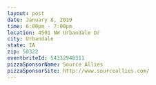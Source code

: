 ```yaml
---
layout: post
date: January 8, 2019
time: 6:00pm - 7:00pm
location: 4501 NW Urbandale Dr
city: Urbandale
state: IA
zip: 50322
eventbriteId: 54332948311
pizzaSponsorName: Source Allies
pizzaSponsorSite: http://www.sourceallies.com/
---
```

